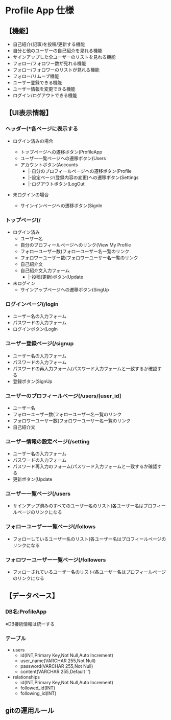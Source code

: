 # Profile App 仕様

## 【機能】
* 自己紹介(記事)を投稿/更新する機能
* 自分と他のユーザーの自己紹介を見れる機能
* サインアップした全ユーザーのリストを見れる機能
* フォロー/フォロワー数が見れる機能
* フォロー/フォロワーのリストが見れる機能
* フォロー/リムーブ機能
* ユーザー登録できる機能
* ユーザー情報を変更できる機能
* ログイン/ログアウトできる機能

## 【UI表示情報】

### ヘッダー(*各ページに表示する
* ログイン済みの場合
	* トップページへの遷移ボタン(ProfileApp
	* ユーザー一覧ページへの遷移ボタン(Users
	* アカウントボタン(Accounts
		* |-自分のプロフィールページへの遷移ボタン(Profile
		* |-設定ページ(登録内容の変更)への遷移ボタン(Settings
		* |-ログアウトボタン(LogOut
		
* 未ログインの場合
	* サインインページへの遷移ボタン(SignIn

### トップページ(/
* ログイン済み
	* ユーザー名
	* 自分のプロフィールページへのリンク(View My Profile
	* フォローユーザー数(フォローユーザー名一覧のリンク
	* フォロワーユーザー数(フォロワーユーザー名一覧のリンク
	* 自己紹介文
	* 自己紹介文入力フォーム
		* |-投稿(更新)ボタン(Update
* 未ログイン
	* サインアップページへの遷移ボタン(SingUp

### ログインページ(/login
* ユーザー名の入力フォーム
* パスワードの入力フォーム
* ログインボタン(LogIn

### ユーザー登録ページ(/signup
* ユーザー名の入力フォーム
* パスワードの入力フォーム
* パスワードの再入力フォーム(パスワード入力フォームと一致するか確認する
* 登録ボタン(SignUp

### ユーザーのプロフィールページ(/users/[user_id]
* ユーザー名
* フォローユーザー数(フォローユーザー名一覧のリンク
* フォロワーユーザー数(フォロワーユーザー名一覧のリンク
* 自己紹介文

### ユーザー情報の設定ページ(/setting
* ユーザー名の入力フォーム
* パスワードの入力フォーム
* パスワード再入力のフォーム(パスワード入力フォームと一致するか確認する
* 更新ボタン(Update

### ユーザー一覧ページ(/users
* サインアップ済みのすべてのユーザー名のリスト(各ユーザー名はプロフィールページのリンクになる

### フォローユーザー一覧ページ(/follows
* フォローしているユーザー名のリスト(各ユーザー名はプロフィールページのリンクになる

### フォロワーユーザー一覧ページ(/followers
* フォローされているユーザー名のリスト(各ユーザー名はプロフィールページのリンクになる

## 【データベース】

### DB名:ProfileApp
※DB接続情報は統一する

### テーブル
* users
	*    id(INT,Primary Key,Not Null,Auto Increment)
	*    user_name(VARCHAR 255,Not Null)
	*    password(VARCHAR 255,Not Null)
	*    content(VARCHAR 255,Default '')
* relationships
	* id(INT,Primary Key,Not Null,Auto Increment)
	* followed_id(INT)
	* following_id(INT)

## gitの運用ルール